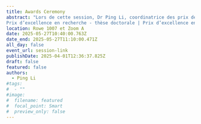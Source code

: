 ```yaml
---
title: Awards Ceremony
abstract: "Lors de cette session, Dr Ping Li, coordinatrice des prix de l'ACSI, présentera les lauréats 2025 des prix suivants : Prix d’excellence en recherche – niveau maîtrise, Prix - leader émergent
Prix d’excellence en recherche - thèse doctorale | Prix d’excellence en carrière. Dr Li remettra ensuite les prix des meilleures propositions pour le congrès de l'ACSI2025: meilleur proposition par un.e. étudiant.e, meilleure article par un.e praticien.ne, meilleure proposition dans l'ensemble."
location: Rowe 1007 et Zoom A
date: 2025-05-27T10:40:00.763Z
date_end: 2025-05-27T11:10:00.471Z
all_day: false
event_url: session-link
publishDate: 2025-04-01T12:36:37.825Z
draft: false
featured: false
authors:
  - Ping Li
#tags:
#  - ""
#image:
#  filename: featured
#  focal_point: Smart
#  preview_only: false
---
```

